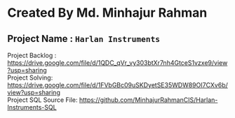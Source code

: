 # Created By Md. Minhajur Rahman

## Project Name : `Harlan Instruments `
Project Backlog : https://drive.google.com/file/d/1QDC_qVr_vy303btXr7nh4GtceS1vzxe9/view?usp=sharing \
Project Solving: https://drive.google.com/file/d/1FVbGBc09uSKDyetSE35WDW89OI7CXv6b/view?usp=sharing \
Project SQL Source File: https://github.com/MinhajurRahmanCIS/Harlan-Instruments-SQL
